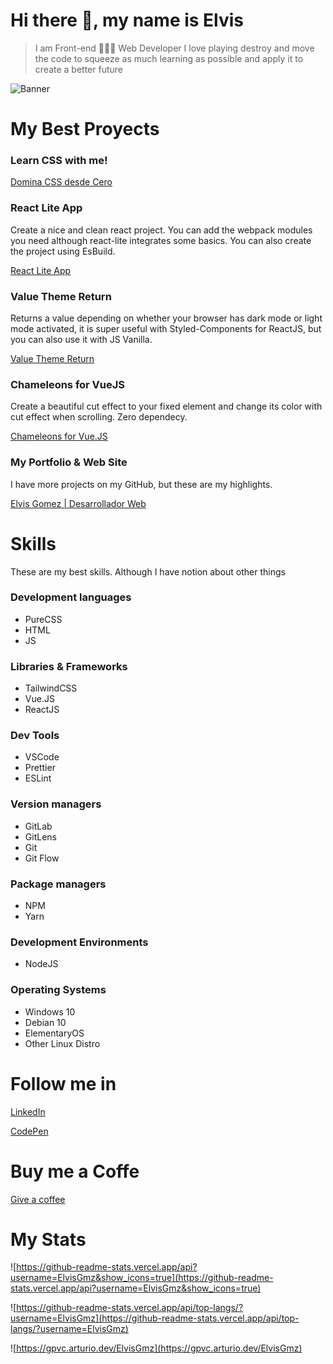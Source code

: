 # Hi there 👋, my name is Elvis
> I am Front-end 👨🏻‍💻 Web Developer
I love playing destroy and move the code to squeeze as much learning as possible and apply it to create a better future

![Banner](https://res.cloudinary.com/superfolio/image/upload/v1620689979/68747470733a2f2f692e70696e696d672e636f6d2f6f726967696e616c732f63362f33332f63322f63363333633230656465383266306530636564376435373064626533613166332e676966_yjuh2s.gif)

# My Best Proyects

### Learn CSS with me!

[Domina CSS desde Cero](https://www.udemy.com/course/domina-css-desde-cero-2021/?referralCode=F72ED2793FCB67942E2D)

### React Lite App

Create a nice and clean react project. You can add the webpack modules you need although react-lite integrates some basics. You can also create the project using EsBuild.

[React Lite App](https://www.npmjs.com/package/react-lite-app)

### Value Theme Return

Returns a value depending on whether your browser has dark mode or light mode activated, it is super useful with Styled-Components for ReactJS, but you can also use it with JS Vanilla.

[Value Theme Return](https://www.npmjs.com/package/value-theme-return)

### Chameleons for VueJS

Create a beautiful cut effect to your fixed element and change its color with cut effect when scrolling. Zero dependecy.

[Chameleons for Vue.JS](https://www.npmjs.com/package/chameleons-vue)

### My Portfolio & Web Site

I have more projects on my GitHub, but these are my highlights.

[Elvis Gomez | Desarrollador Web](https://elvisgomez.digital/)

# Skills

These are my best skills. Although I have notion about other things

### Development languages

- PureCSS
- HTML
- JS

### Libraries & Frameworks

- TailwindCSS
- Vue.JS
- ReactJS

### Dev Tools

- VSCode
- Prettier
- ESLint

### Version managers

- GitLab
- GitLens
- Git
- Git Flow

### Package managers

- NPM
- Yarn

### Development Environments

- NodeJS

### Operating Systems

- Windows 10
- Debian 10
- ElementaryOS
- Other Linux Distro

# Follow me in

[LinkedIn](https://www.linkedin.com/in/elvisgmz/)

[CodePen](https://codepen.io/ElvisGmz_/)

# Buy me a Coffe

[Give a coffee](https://ko-fi.com/elvisgmz)

# My Stats

![https://github-readme-stats.vercel.app/api?username=ElvisGmz&show_icons=true](https://github-readme-stats.vercel.app/api?username=ElvisGmz&show_icons=true)

![https://github-readme-stats.vercel.app/api/top-langs/?username=ElvisGmz](https://github-readme-stats.vercel.app/api/top-langs/?username=ElvisGmz)

![https://gpvc.arturio.dev/ElvisGmz](https://gpvc.arturio.dev/ElvisGmz)
